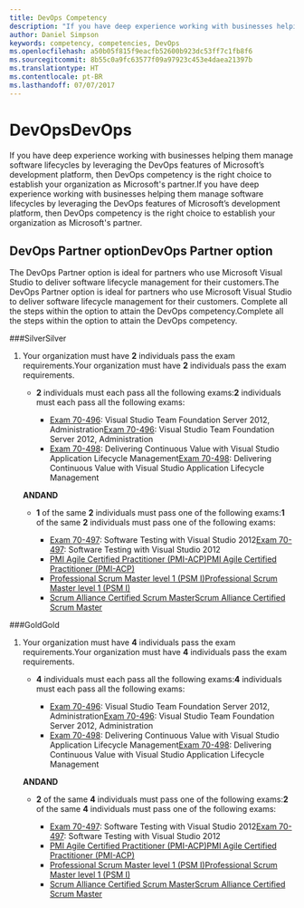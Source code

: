 ```yaml
---
title: DevOps Competency
description: "If you have deep experience working with businesses helping them manage software lifecycles by leveraging the DevOps features of Microsoft’s development platform, then DevOps competency is the right choice to establish your organization as Microsoft's partner."
author: Daniel Simpson
keywords: competency, competencies, DevOps
ms.openlocfilehash: a50b05f815f9eacfb52600b923dc53ff7c1fb8f6
ms.sourcegitcommit: 8b55c0a9fc63577f09a97923c453e4daea21397b
ms.translationtype: HT
ms.contentlocale: pt-BR
ms.lasthandoff: 07/07/2017
---
```

# <a name="devops"></a><span data-ttu-id="cee8e-104">DevOps</span><span class="sxs-lookup"><span data-stu-id="cee8e-104">DevOps</span></span>
 <span data-ttu-id="cee8e-105">If you have deep experience working with businesses helping them manage software lifecycles by leveraging the DevOps features of Microsoft’s development platform, then DevOps competency is the right choice to establish your organization as Microsoft's partner.</span><span class="sxs-lookup"><span data-stu-id="cee8e-105">If you have deep experience working with businesses helping them manage software lifecycles by leveraging the DevOps features of Microsoft’s development platform, then DevOps competency is the right choice to establish your organization as Microsoft's partner.</span></span>

## <a name="devops-partner-option"></a><span data-ttu-id="cee8e-106">DevOps Partner option</span><span class="sxs-lookup"><span data-stu-id="cee8e-106">DevOps Partner option</span></span>
<span data-ttu-id="cee8e-107">The DevOps Partner option is ideal for partners who use Microsoft Visual Studio to deliver software lifecycle management for their customers.</span><span class="sxs-lookup"><span data-stu-id="cee8e-107">The DevOps Partner option is ideal for partners who use Microsoft Visual Studio to deliver software lifecycle management for their customers.</span></span> <span data-ttu-id="cee8e-108">Complete all the steps within the option to attain the DevOps competency.</span><span class="sxs-lookup"><span data-stu-id="cee8e-108">Complete all the steps within the option to attain the DevOps competency.</span></span>

###<a name="silver"></a><span data-ttu-id="cee8e-109">Silver</span><span class="sxs-lookup"><span data-stu-id="cee8e-109">Silver</span></span>
1. <span data-ttu-id="cee8e-110">Your organization must have **2** individuals pass the exam requirements.</span><span class="sxs-lookup"><span data-stu-id="cee8e-110">Your organization must have **2** individuals pass the exam requirements.</span></span>

    - <span data-ttu-id="cee8e-111">**2** individuals must each pass all the following exams:</span><span class="sxs-lookup"><span data-stu-id="cee8e-111">**2** individuals must each pass all the following exams:</span></span>

        - <span data-ttu-id="cee8e-112">[Exam 70-496](https://www.microsoft.com/en-us/learning/exam-70-496.aspx): Visual Studio Team Foundation Server 2012, Administration</span><span class="sxs-lookup"><span data-stu-id="cee8e-112">[Exam 70-496](https://www.microsoft.com/en-us/learning/exam-70-496.aspx): Visual Studio Team Foundation Server 2012, Administration</span></span>
        - <span data-ttu-id="cee8e-113">[Exam 70-498](https://www.microsoft.com/en-us/learning/exam-70-498.aspx): Delivering Continuous Value with Visual Studio Application Lifecycle Management</span><span class="sxs-lookup"><span data-stu-id="cee8e-113">[Exam 70-498](https://www.microsoft.com/en-us/learning/exam-70-498.aspx): Delivering Continuous Value with Visual Studio Application Lifecycle Management</span></span>

    **<span data-ttu-id="cee8e-114">AND</span><span class="sxs-lookup"><span data-stu-id="cee8e-114">AND</span></span>**

    - <span data-ttu-id="cee8e-115">**1** of the same **2** individuals must pass one of the following exams:</span><span class="sxs-lookup"><span data-stu-id="cee8e-115">**1** of the same **2** individuals must pass one of the following exams:</span></span>

        * <span data-ttu-id="cee8e-116">[Exam 70-497](https://www.microsoft.com/en-us/learning/exam-70-497.aspx): Software Testing with Visual Studio 2012</span><span class="sxs-lookup"><span data-stu-id="cee8e-116">[Exam 70-497](https://www.microsoft.com/en-us/learning/exam-70-497.aspx): Software Testing with Visual Studio 2012</span></span>
        * [<span data-ttu-id="cee8e-117">PMI Agile Certified Practitioner (PMI-ACP)</span><span class="sxs-lookup"><span data-stu-id="cee8e-117">PMI Agile Certified Practitioner (PMI-ACP)</span></span>](http://www.pmi.org/certifications/types/agile-acp)
        * [<span data-ttu-id="cee8e-118">Professional Scrum Master level 1 (PSM I)</span><span class="sxs-lookup"><span data-stu-id="cee8e-118">Professional Scrum Master level 1 (PSM I)</span></span>](https://www.scrum.org/professional-scrum-certifications/professional-scrum-master-i-assessment)
        * [<span data-ttu-id="cee8e-119">Scrum Alliance Certified Scrum Master</span><span class="sxs-lookup"><span data-stu-id="cee8e-119">Scrum Alliance Certified Scrum Master</span></span>](https://www.scrumalliance.org/certifications/practitioners/certified-scrummaster-csm)
    
###<a name="gold"></a><span data-ttu-id="cee8e-120">Gold</span><span class="sxs-lookup"><span data-stu-id="cee8e-120">Gold</span></span>
1. <span data-ttu-id="cee8e-121">Your organization must have **4** individuals pass the exam requirements.</span><span class="sxs-lookup"><span data-stu-id="cee8e-121">Your organization must have **4** individuals pass the exam requirements.</span></span>

    - <span data-ttu-id="cee8e-122">**4** individuals must each pass all the following exams:</span><span class="sxs-lookup"><span data-stu-id="cee8e-122">**4** individuals must each pass all the following exams:</span></span>

        - <span data-ttu-id="cee8e-123">[Exam 70-496](https://www.microsoft.com/en-us/learning/exam-70-496.aspx): Visual Studio Team Foundation Server 2012, Administration</span><span class="sxs-lookup"><span data-stu-id="cee8e-123">[Exam 70-496](https://www.microsoft.com/en-us/learning/exam-70-496.aspx): Visual Studio Team Foundation Server 2012, Administration</span></span>
        - <span data-ttu-id="cee8e-124">[Exam 70-498](https://www.microsoft.com/en-us/learning/exam-70-498.aspx): Delivering Continuous Value with Visual Studio Application Lifecycle Management</span><span class="sxs-lookup"><span data-stu-id="cee8e-124">[Exam 70-498](https://www.microsoft.com/en-us/learning/exam-70-498.aspx): Delivering Continuous Value with Visual Studio Application Lifecycle Management</span></span>

    **<span data-ttu-id="cee8e-125">AND</span><span class="sxs-lookup"><span data-stu-id="cee8e-125">AND</span></span>**

    - <span data-ttu-id="cee8e-126">**2** of the same **4** individuals must pass one of the following exams:</span><span class="sxs-lookup"><span data-stu-id="cee8e-126">**2** of the same **4** individuals must pass one of the following exams:</span></span>

        * <span data-ttu-id="cee8e-127">[Exam 70-497](https://www.microsoft.com/en-us/learning/exam-70-497.aspx): Software Testing with Visual Studio 2012</span><span class="sxs-lookup"><span data-stu-id="cee8e-127">[Exam 70-497](https://www.microsoft.com/en-us/learning/exam-70-497.aspx): Software Testing with Visual Studio 2012</span></span>
        * [<span data-ttu-id="cee8e-128">PMI Agile Certified Practitioner (PMI-ACP)</span><span class="sxs-lookup"><span data-stu-id="cee8e-128">PMI Agile Certified Practitioner (PMI-ACP)</span></span>](http://www.pmi.org/certifications/types/agile-acp)
        * [<span data-ttu-id="cee8e-129">Professional Scrum Master level 1 (PSM I)</span><span class="sxs-lookup"><span data-stu-id="cee8e-129">Professional Scrum Master level 1 (PSM I)</span></span>](https://www.scrum.org/professional-scrum-certifications/professional-scrum-master-i-assessment)
        * [<span data-ttu-id="cee8e-130">Scrum Alliance Certified Scrum Master</span><span class="sxs-lookup"><span data-stu-id="cee8e-130">Scrum Alliance Certified Scrum Master</span></span>](https://www.scrumalliance.org/certifications/practitioners/certified-scrummaster-csm)
        
